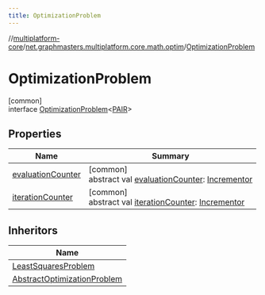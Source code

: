 ```yaml
---
title: OptimizationProblem
---
```

//[multiplatform-core](../../../index.html)/[net.graphmasters.multiplatform.core.math.optim](../index.html)/[OptimizationProblem](index.html)



# OptimizationProblem



[common]\
interface [OptimizationProblem](index.html)&lt;[PAIR](index.html)&gt;



## Properties


| Name | Summary |
|---|---|
| [evaluationCounter](evaluation-counter.html) | [common]<br>abstract val [evaluationCounter](evaluation-counter.html): [Incrementor](../../net.graphmasters.multiplatform.core.math.utils/-incrementor/index.html) |
| [iterationCounter](iteration-counter.html) | [common]<br>abstract val [iterationCounter](iteration-counter.html): [Incrementor](../../net.graphmasters.multiplatform.core.math.utils/-incrementor/index.html) |


## Inheritors


| Name |
|---|
| [LeastSquaresProblem](../../net.graphmasters.multiplatform.core.math.leastsquares/-least-squares-problem/index.html) |
| [AbstractOptimizationProblem](../-abstract-optimization-problem/index.html) |

